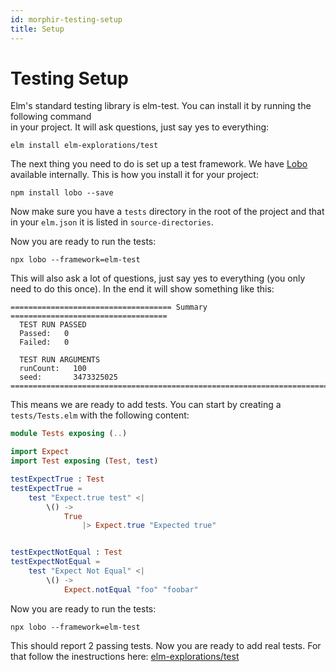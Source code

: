 ```yaml
---
id: morphir-testing-setup
title: Setup
---
```


# Testing Setup

Elm's standard testing library is elm-test. You can install it by running the following command \
in your project. It will ask questions, just say yes to everything:

```
elm install elm-explorations/test
```

The next thing you need to do is set up a test framework. We have [Lobo](https://github.com/benansell/lobo)
available internally. This is how you install it for your project:

```
npm install lobo --save
```

Now make sure you have a `tests` directory in the root of the project and that in your `elm.json`
it is listed in `source-directories`.

Now you are ready to run the tests:

```
npx lobo --framework=elm-test
```

This will also ask a lot of questions, just say yes to everything (you only need to do this once). In the end
it will show something like this:

```
==================================== Summary ===================================
  TEST RUN PASSED
  Passed:   0
  Failed:   0

  TEST RUN ARGUMENTS
  runCount:   100
  seed:       3473325025
================================================================================
```

This means we are ready to add tests. You can start by creating a `tests/Tests.elm` with the following content:

```elm
module Tests exposing (..)

import Expect
import Test exposing (Test, test)

testExpectTrue : Test
testExpectTrue =
    test "Expect.true test" <|
        \() ->
            True
                |> Expect.true "Expected true"


testExpectNotEqual : Test
testExpectNotEqual =
    test "Expect Not Equal" <|
        \() ->
            Expect.notEqual "foo" "foobar"
```

Now you are ready to run the tests:

```
npx lobo --framework=elm-test
```

This should report 2 passing tests. Now you are ready to add real tests. For that follow the inestructions here:
[elm-explorations/test](https://package.elm-lang.org/packages/elm-explorations/test/latest/)
